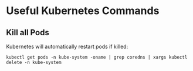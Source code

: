 # Useful Kubernetes Commands

## Kill all Pods
Kubernetes will automatically restart pods if killed:
```
kubectl get pods -n kube-system -oname | grep coredns | xargs kubectl delete -n kube-system

```